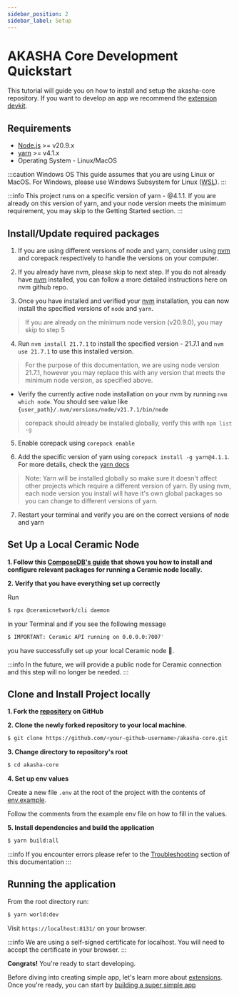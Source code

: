 ```yaml
---
sidebar_position: 2
sidebar_label: Setup
---
```


# AKASHA Core Development Quickstart

This tutorial will guide you on how to install and setup the akasha-core repository. If you want to develop an app we recommend the [extension devkit](./devkit/index.mdx).

## Requirements

- [Node.js](https://nodejs.org) >= v20.9.x
- [yarn](https://yarnpkg.com/getting-started/install) >= v4.1.x
- Operating System - Linux/MacOS

:::caution Windows OS
This guide assumes that you are using Linux or MacOS. For Windows, please use Windows Subsystem for Linux ([WSL](https://docs.microsoft.com/en-us/windows/wsl/install)).
:::

:::info
This project runs on a specific version of yarn - @4.1.1. If you are already on this version of yarn, and your node version meets the minimum requirement, you may skip to the Getting Started section.
:::

## Install/Update required packages
1. If you are using different versions of node and yarn, consider using [nvm](https://github.com/nvm-sh/nvm) and corepack respectively to handle the versions on your computer.

2. If you already have nvm, please skip to next step. If you do not already have [nvm](https://github.com/nvm-sh/nvm) installed, you can follow a more detailed instructions here on nvm github repo.

3. Once you have installed and verified your [nvm](https://github.com/nvm-sh/nvm) installation, you can now install the specified versions of `node` and `yarn`.
> If you are already on the minimum node version (v20.9.0), you may skip to step 5

4. Run `nvm install 21.7.1` to install the specified version - 21.7.1 and `nvm use 21.7.1` to use this installed version.
> For the purpose of this documentation, we are using node version 21.7.1, however you may replace this with any version that meets the minimum node version, as specified above.
* Verify the currently active node installation on your nvm by running `nvm which node`. You should see value like `{user_path}/.nvm/versions/node/v21.7.1/bin/node`
> corepack should already be installed globally, verify this with `npm list -g`

5. Enable corepack using `corepack enable`

6. Add the specific version of yarn using `corepack install -g yarn@4.1.1`. For more details, check the [yarn docs](https://yarnpkg.com/getting-started/install)
> Note: Yarn will be installed globally so make sure it doesn't affect other projects which require a different version of yarn. By using nvm, each node version you install will have it's own global packages so you can change to different versions of yarn.

7. Restart your terminal and verify you are on the correct versions of node and yarn

## Set Up a Local Ceramic Node
**1. Follow this [ComposeDB's guide](https://composedb.js.org/docs/0.4.x/set-up-your-environment) that shows you how to install and configure relevant packages for running a Ceramic node locally.**

**2. Verify that you have everything set up correctly**

Run
```bash
$ npx @ceramicnetwork/cli daemon
```

in your Terminal and if you see the following message
```bash
$ IMPORTANT: Ceramic API running on 0.0.0.0:7007'
```
you have successfully set up your local Ceramic node 🚀.

:::info
In the future, we will provide a public node for Ceramic connection and this step will no longer be needed.
:::

## Clone and Install Project locally

**1. Fork the [repository](https://github.com/AKASHAorg/akasha-core) on GitHub**

**2. Clone the newly forked repository to your local machine.**
```bash title="replace <your-github-username> with your GitHub username"
$ git clone https://github.com/<your-github-username>/akasha-core.git
```

**3. Change directory to repository's root**
```bash
$ cd akasha-core
```

**4. Set up env values**

Create a new file `.env` at the root of the project with the contents of [env.example](https://github.com/AKASHAorg/akasha-core/blob/next/.env.example).

Follow the comments from the example env file on how to fill in the values.

**5. Install dependencies and build the application**

```bash
$ yarn build:all
```
:::info
If you encounter errors please refer to the [Troubleshooting](./troubleshooting.md) section of this documentation
:::

## Running the application

From the root directory run:

```bash
$ yarn world:dev
```

Visit `https://localhost:8131/` on your browser.

:::info
We are using a self-signed certificate for localhost.
You will need to accept the certificate in your browser.
:::

**Congrats!** You're ready to start developing.

Before diving into creating simple app, let's learn more about [extensions](./extensions/index.md). Once you're ready, you can start by [building a super simple app](./tutorials/extension-tutorials/create-an-app.md)
